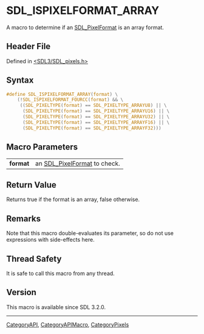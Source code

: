 # SDL_ISPIXELFORMAT_ARRAY

A macro to determine if an [SDL_PixelFormat](SDL_PixelFormat) is an array format.

## Header File

Defined in [<SDL3/SDL_pixels.h>](https://github.com/libsdl-org/SDL/blob/main/include/SDL3/SDL_pixels.h)

## Syntax

```c
#define SDL_ISPIXELFORMAT_ARRAY(format) \
    (!SDL_ISPIXELFORMAT_FOURCC(format) && \
     ((SDL_PIXELTYPE(format) == SDL_PIXELTYPE_ARRAYU8) || \
      (SDL_PIXELTYPE(format) == SDL_PIXELTYPE_ARRAYU16) || \
      (SDL_PIXELTYPE(format) == SDL_PIXELTYPE_ARRAYU32) || \
      (SDL_PIXELTYPE(format) == SDL_PIXELTYPE_ARRAYF16) || \
      (SDL_PIXELTYPE(format) == SDL_PIXELTYPE_ARRAYF32)))
```

## Macro Parameters

|            |                                                 |
| ---------- | ----------------------------------------------- |
| **format** | an [SDL_PixelFormat](SDL_PixelFormat) to check. |

## Return Value

Returns true if the format is an array, false otherwise.

## Remarks

Note that this macro double-evaluates its parameter, so do not use
expressions with side-effects here.

## Thread Safety

It is safe to call this macro from any thread.

## Version

This macro is available since SDL 3.2.0.





----
[CategoryAPI](CategoryAPI), [CategoryAPIMacro](CategoryAPIMacro), [CategoryPixels](CategoryPixels)

